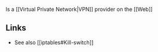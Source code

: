 Is a [[Virtual Private Network|VPN]] provider on the [[Web]]
## Links
- See also [[iptables#Kill-switch]]
